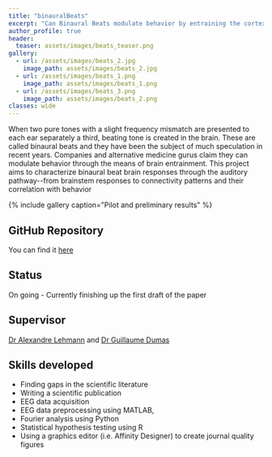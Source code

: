 ```yaml
---
title: "binauralBeats"
excerpt: "Can Binaural Beats modulate behavior by entraining the cortex at specific frequencies?"
author_profile: true
header:
  teaser: assets/images/beats_teaser.png
gallery:
  - url: /assets/images/beats_2.jpg
    image_path: assets/images/beats_2.jpg
  - url: /assets/images/beats_1.png
    image_path: assets/images/beats_1.png
  - url: /assets/images/beats_3.png
    image_path: assets/images/beats_2.png
classes: wide
---
```


When two pure tones with a slight frequency mismatch are presented to each ear separately a third, beating tone is created in the brain. These are called binaural beats and they have been the subject of much speculation in recent years. Companies and alternative medicine gurus claim they can modulate behavior through the means of brain entrainment. This project aims to characterize binaural beat brain responses through the auditory pathway--from brainstem responses to connectivity patterns and their correlation with behavior

{% include gallery caption="Pilot and preliminary results" %}

## GitHub Repository
You can find it [here](https://github.com/neurohazardous/binauralBeats)

## Status
On going - Currently finishing up the first draft of the paper

## Supervisor
[Dr Alexandre Lehmann](https://www.mcgill.ca/ent/about-us/people/faculty/dr-alexandre-lehmann) and [Dr Guillaume Dumas](https://www.extrospection.eu/)

## Skills developed
* Finding gaps in the scientific literature
* Writing a scientific publication
* EEG data acquisition 
* EEG data preprocessing using MATLAB, 
* Fourier analysis using Python
* Statistical hypothesis testing using R
* Using a graphics editor (i.e. Affinity Designer) to create journal quality figures
